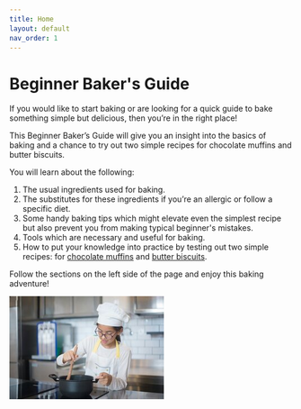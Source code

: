 ```yaml
---
title: Home
layout: default
nav_order: 1
---
```



<h1>Beginner Baker's Guide</h1>

If you would like to start baking or are looking for a quick guide to bake something simple but delicious, then you’re in the right place!

This Beginner Baker’s Guide will give you an insight into the basics of baking and a chance to try out two simple recipes for chocolate muffins and butter biscuits.

You will learn about the following:

1. The usual ingredients used for baking.
2. The substitutes for these ingredients if you’re an allergic or follow a specific diet. 
3. Some handy baking tips which might elevate even the simplest recipe but also prevent you from making typical beginner's mistakes.
4. Tools which are necessary and useful for baking. 
5. How to put your knowledge into practice by testing out two simple recipes: for [chocolate muffins](https://izathewriter.github.io/Beginner-Baker-s-Guide/Chocolate%20Muffins%20Recipe.html) and [butter biscuits](https://izathewriter.github.io/Beginner-Baker-s-Guide/Butter%20Biscuits%20Recipe.html).

Follow the sections on the left side of the page and enjoy this baking adventure! 


![Alt text](small_size_young_girl_cooking.jpg)
